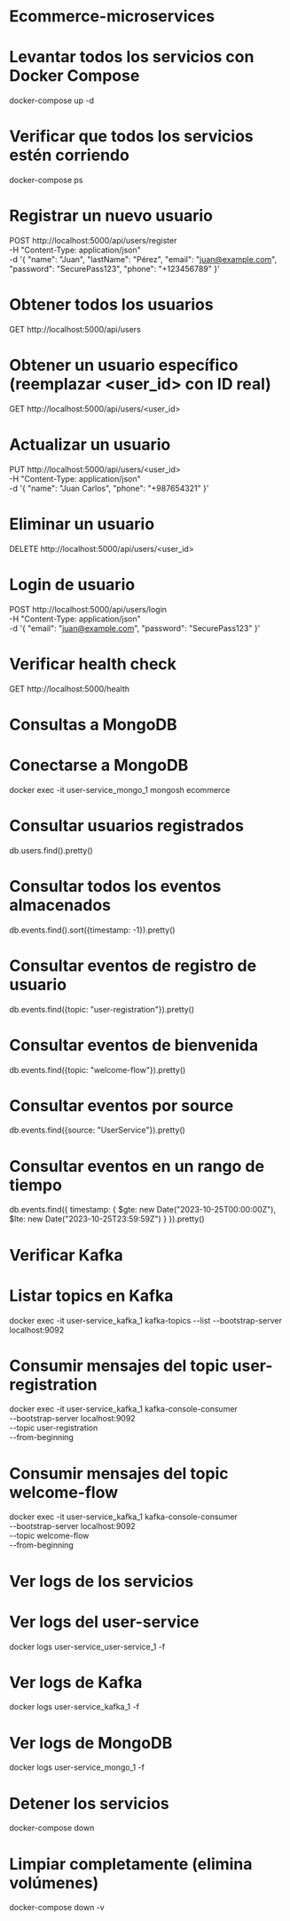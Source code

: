 # **Ecommerce-microservices**

# Levantar todos los servicios con Docker Compose
docker-compose up -d

# Verificar que todos los servicios estén corriendo
docker-compose ps

# Registrar un nuevo usuario

POST http://localhost:5000/api/users/register \
  -H "Content-Type: application/json" \
  -d '{
    "name": "Juan",
    "lastName": "Pérez",
    "email": "juan@example.com",
    "password": "SecurePass123",
    "phone": "+123456789"
  }'

# Obtener todos los usuarios
GET http://localhost:5000/api/users

# Obtener un usuario específico (reemplazar <user_id> con ID real)
GET http://localhost:5000/api/users/<user_id>

# Actualizar un usuario
PUT http://localhost:5000/api/users/<user_id> \
  -H "Content-Type: application/json" \
  -d '{
    "name": "Juan Carlos",
    "phone": "+987654321"
  }'

# Eliminar un usuario
DELETE http://localhost:5000/api/users/<user_id>

# Login de usuario
POST http://localhost:5000/api/users/login \
  -H "Content-Type: application/json" \
  -d '{
    "email": "juan@example.com",
    "password": "SecurePass123"
  }'

# Verificar health check
GET http://localhost:5000/health

# **Consultas a MongoDB**
# Conectarse a MongoDB
docker exec -it user-service_mongo_1 mongosh ecommerce

# Consultar usuarios registrados
db.users.find().pretty()

# Consultar todos los eventos almacenados
db.events.find().sort({timestamp: -1}).pretty()

# Consultar eventos de registro de usuario
db.events.find({topic: "user-registration"}).pretty()

# Consultar eventos de bienvenida
db.events.find({topic: "welcome-flow"}).pretty()

# Consultar eventos por source
db.events.find({source: "UserService"}).pretty()

# Consultar eventos en un rango de tiempo
db.events.find({
  timestamp: {
    $gte: new Date("2023-10-25T00:00:00Z"),
    $lte: new Date("2023-10-25T23:59:59Z")
  }
}).pretty()

# **Verificar Kafka**
# Listar topics en Kafka
docker exec -it user-service_kafka_1 kafka-topics --list --bootstrap-server localhost:9092

# Consumir mensajes del topic user-registration
docker exec -it user-service_kafka_1 kafka-console-consumer \
  --bootstrap-server localhost:9092 \
  --topic user-registration \
  --from-beginning

# Consumir mensajes del topic welcome-flow
docker exec -it user-service_kafka_1 kafka-console-consumer \
  --bootstrap-server localhost:9092 \
  --topic welcome-flow \
  --from-beginning

# **Ver logs de los servicios**
# Ver logs del user-service
docker logs user-service_user-service_1 -f

# Ver logs de Kafka
docker logs user-service_kafka_1 -f

# Ver logs de MongoDB
docker logs user-service_mongo_1 -f

# **Detener los servicios**
docker-compose down

# Limpiar completamente (elimina volúmenes)
docker-compose down -v

